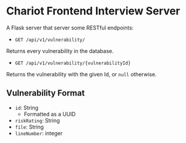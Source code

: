 # Chariot Frontend Interview Server

A Flask server that server some RESTful endpoints:

 - `GET /api/v1/vulnerability/`

Returns every vulnerability in the database.

 - `GET /api/v1/vulnerability/{vulnerabilityId}`

Returns the vulnerability with the given Id, or `null` otherwise.


## Vulnerability Format

 - `id`: String
    - Formatted as a UUID
 - `riskRating`: String
 - `file`: String
 - `lineNumber`: integer
